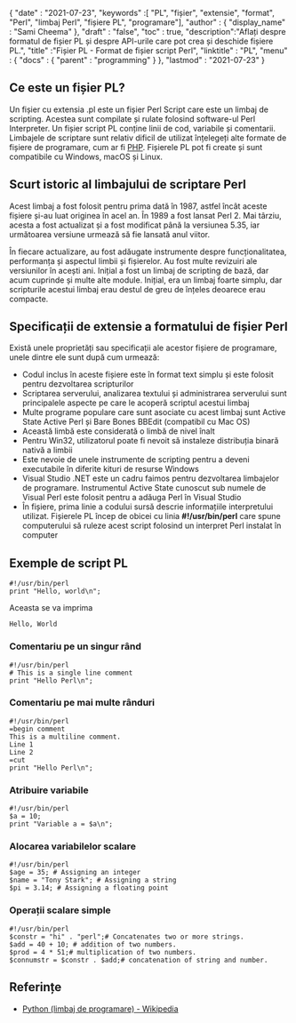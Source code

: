 {
  "date" : "2021-07-23",
  "keywords" :[ "PL", "fișier", "extensie", "format", "Perl", "limbaj Perl", "fișiere PL", "programare"],
  "author" : {
    "display_name" : "Sami Cheema"
},
  "draft" : "false",
  "toc" : true,
  "description":"Aflați despre formatul de fișier PL și despre API-urile care pot crea și deschide fișiere PL.",
  "title" :"Fișier PL - Format de fișier script Perl",
  "linktitle" : "PL",
  "menu" : {
    "docs" : {
      "parent" : "programming"
}
},
  "lastmod" : "2021-07-23"
}

## Ce este un fișier PL?

Un fișier cu extensia .pl este un fișier Perl Script care este un limbaj de scripting. Acestea sunt compilate și rulate folosind software-ul Perl Interpreter. Un fișier script PL conține linii de cod, variabile și comentarii. Limbajele de scriptare sunt relativ dificil de utilizat
înțelegeți alte formate de fișiere de programare, cum ar fi [PHP](/ro/programming/php/). Fișierele PL pot fi create și sunt compatibile cu Windows, macOS și Linux.

## Scurt istoric al limbajului de scriptare Perl

Acest limbaj a fost folosit pentru prima dată în 1987, astfel încât aceste fișiere și-au luat originea în acel an. În 1989 a fost lansat Perl 2. Mai târziu, acesta a fost actualizat și a fost modificat până la versiunea 5.35, iar următoarea versiune urmează să fie lansată anul viitor.

În fiecare actualizare, au fost adăugate instrumente despre funcționalitatea, performanța și aspectul limbii și fișierelor. Au fost multe revizuiri ale versiunilor în acești ani. Inițial a fost un limbaj de scripting de bază, dar acum cuprinde și multe alte module. Inițial, era un limbaj foarte simplu, dar scripturile acestui limbaj erau destul de greu de înțeles deoarece erau compacte.

## Specificații de extensie a formatului de fișier Perl

Există unele proprietăți sau specificații ale acestor fișiere de programare, unele dintre ele sunt după cum urmează:

* Codul inclus în aceste fișiere este în format text simplu și este folosit pentru dezvoltarea scripturilor
* Scriptarea serverului, analizarea textului și administrarea serverului sunt principalele aspecte pe care le acoperă scriptul acestui limbaj
* Multe programe populare care sunt asociate cu acest limbaj sunt Active State Active Perl și Bare Bones BBEdit (compatibil cu Mac OS)
* Această limbă este considerată o limbă de nivel înalt
* Pentru Win32, utilizatorul poate fi nevoit să instaleze distribuția binară nativă a limbii
* Este nevoie de unele instrumente de scripting pentru a deveni executabile în diferite kituri de resurse Windows
* Visual Studio .NET este un cadru faimos pentru dezvoltarea limbajelor de programare. Instrumentul Active State cunoscut sub numele de Visual Perl este folosit pentru a adăuga Perl în Visual Studio
* În fișiere, prima linie a codului sursă descrie informațiile interpretului utilizat. Fișierele PL încep de obicei cu linia **#!/usr/bin/perl** care spune computerului să ruleze acest script folosind un interpret Perl instalat în computer


## Exemple de script PL

```
#!/usr/bin/perl
print "Hello, world\n";
```

Aceasta se va imprima

```
Hello, World
```

### Comentariu pe un singur rând ###

```
#!/usr/bin/perl
# This is a single line comment
print "Hello Perl\n";
```

### Comentariu pe mai multe rânduri ###

```
#!/usr/bin/perl
=begin comment
This is a multiline comment.
Line 1
Line 2
=cut
print "Hello Perl\n";
```

### Atribuire variabile ###

```
#!/usr/bin/perl
$a = 10;
print "Variable a = $a\n";
```

### Alocarea variabilelor scalare ###

```
#!/usr/bin/perl
$age = 35; # Assigning an integer
$name = "Tony Stark"; # Assigning a string
$pi = 3.14; # Assigning a floating point
```

### Operații scalare simple ###

```
#!/usr/bin/perl
$constr = "hi" . "perl";# Concatenates two or more strings.
$add = 40 + 10; # addition of two numbers.
$prod = 4 * 51;# multiplication of two numbers.
$connumstr = $constr . $add;# concatenation of string and number.
```

## Referințe ##

- [Python (limbaj de programare) - Wikipedia](https://en.wikipedia.org/wiki/Python_(programming_language))

